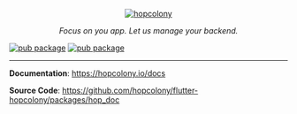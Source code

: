 <p align="center">
  <a href="https://hopcolony.io"><img src="https://hopcolony.io/img/logo.png" alt="hopcolony"></a>
</p>
<p align="center">
    <em>Focus on you app. Let us manage your backend.</em>
</p>

[![pub package](https://github.com/hopcolony/flutter-hopcolony/workflows/HopDoc/badge.svg)](https://github.com/hopcolony/flutter-hopcolony/actions?query=workflow%3AHopDoc)
[![pub package](https://img.shields.io/pub/v/hop_doc.svg)](https://pub.dev/packages/hop_doc)

---

**Documentation**: <a href="https://hopcolony.io" target="_blank">https://hopcolony.io/docs</a>

**Source Code**: <a href="https://github.com/hopcolony/flutter-hopcolony/packages/hop_doc" target="_blank">https://github.com/hopcolony/flutter-hopcolony/packages/hop_doc</a>